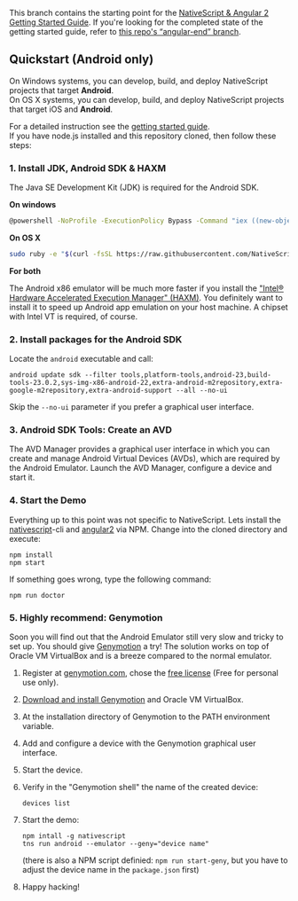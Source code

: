 This branch contains the starting point for the [NativeScript & Angular 2 Getting Started Guide](https://tjvantoll.github.io/nativescript-angular-guide/). If you're looking for the completed state of the getting started guide, refer to [this repo's “angular-end” branch](https://github.com/NativeScript/sample-Groceries/tree/angular-end).


## Quickstart (Android only)

On Windows systems, you can develop, build, and deploy NativeScript projects that target **Android**.  
On OS X systems, you can develop, build, and deploy NativeScript projects that target iOS and **Android**.

For a detailed instruction see the [getting started guide](http://docs.nativescript.org/start/getting-started#install-nativescript-and-configure-your-environment).  
If you have node.js installed and this repository cloned, then follow these steps:


### 1. Install JDK, Android SDK & HAXM

The Java SE Development Kit (JDK) is required for the Android SDK.

**On windows**  

```sh
@powershell -NoProfile -ExecutionPolicy Bypass -Command "iex ((new-object net.webclient).DownloadString('https://raw.githubusercontent.com/NativeScript/nativescript-cli/production/setup/native-script.ps1'))"`
```

**On OS X**  

```sh
sudo ruby -e "$(curl -fsSL https://raw.githubusercontent.com/NativeScript/nativescript-cli/production/setup/native-script.rb)"
```

**For both**

The Android x86 emulator will be much more faster if you install the ["Intel® Hardware Accelerated Execution Manager" (HAXM)](https://software.intel.com/en-us/android/articles/intel-hardware-accelerated-execution-manager). You definitely want to install it to speed up Android app emulation on your host machine. A chipset with Intel VT is required, of course.   

### 2. Install packages for the Android SDK

Locate the `android` executable and call:
```
android update sdk --filter tools,platform-tools,android-23,build-tools-23.0.2,sys-img-x86-android-22,extra-android-m2repository,extra-google-m2repository,extra-android-support --all --no-ui
```

Skip the `--no-ui` parameter if you prefer a graphical user interface.

### 3. Android SDK Tools: Create an AVD

The AVD Manager provides a graphical user interface in which you can create and manage Android Virtual Devices (AVDs), which are required by the Android Emulator. Launch the AVD Manager, configure a device and start it.

### 4. Start the Demo

Everything up to this point was not specific to NativeScript.
Lets install the [nativescript](https://www.npmjs.com/package/nativescript)-cli and [angular2](https://www.npmjs.com/package/angular2) via NPM.
Change into the cloned directory and execute:

```
npm install
npm start
```

If something goes wrong, type the following command:

```
npm run doctor
```

### 5. Highly recommend: Genymotion

Soon you will find out that the Android Emulator still very slow and tricky to set up. 
You should give [Genymotion](https://www.genymotion.com) a try! The solution works on top of Oracle VM VirtualBox and is a breeze compared to the normal emulator.

1. Register at [genymotion.com](https://www.genymotion.com), chose the [free license](https://www.genymotion.com/pricing-and-licensing/) (Free for personal use only). 
2. [Download and install Genymotion](https://www.genymotion.com/download/) and Oracle VM VirtualBox.
3. At the installation directory of Genymotion to the PATH environment variable.
4. Add and configure a device with the Genymotion graphical user interface.
5. Start the device.
6. Verify in the "Genymotion shell" the name of the created device:
    ```
    devices list
    ```
6. Start the demo:
   
    ```
    npm intall -g nativescript
    tns run android --emulator --geny="device name"
    ```
    (there is also a NPM script definied: `npm run start-geny`, but you have to adjust the device name in the `package.json` first)
7. Happy hacking!